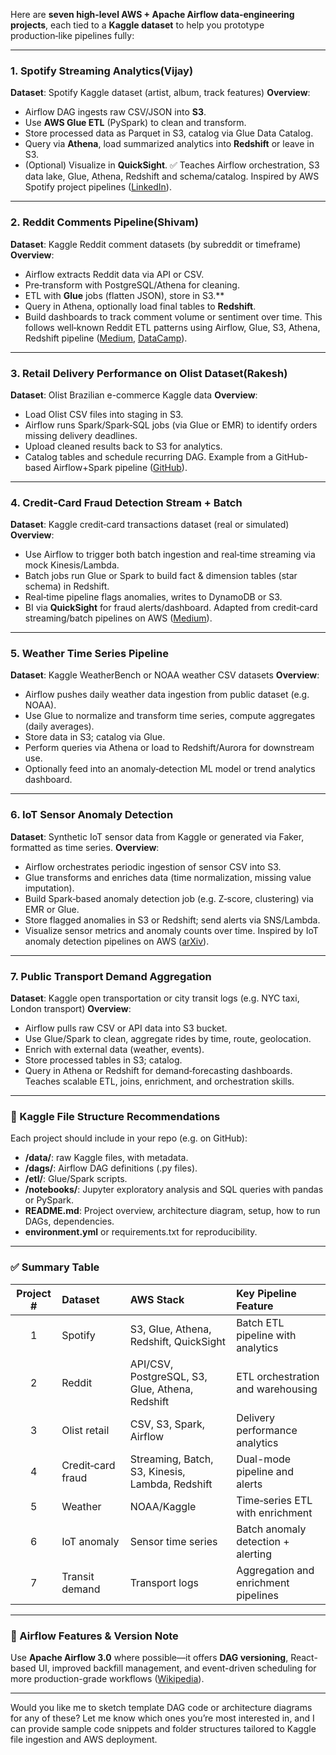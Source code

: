 Here are **seven high-level AWS + Apache Airflow data‑engineering projects**, each tied to a **Kaggle dataset** to help you prototype production‑like pipelines fully:

---

### 1. **Spotify Streaming Analytics(Vijay)**

**Dataset**: Spotify Kaggle dataset (artist, album, track features)
**Overview**:

* Airflow DAG ingests raw CSV/JSON into **S3**.
* Use **AWS Glue ETL** (PySpark) to clean and transform.
* Store processed data as Parquet in S3, catalog via Glue Data Catalog.
* Query via **Athena**, load summarized analytics into **Redshift** or leave in S3.
* (Optional) Visualize in **QuickSight**.
  ✅ Teaches Airflow orchestration, S3 data lake, Glue, Athena, Redshift and schema/catalog. Inspired by AWS Spotify project pipelines ([LinkedIn][1]).

---

### 2. **Reddit Comments Pipeline(Shivam)**

**Dataset**: Kaggle Reddit comment datasets (by subreddit or timeframe)
**Overview**:

* Airflow extracts Reddit data via API or CSV.
* Pre‑transform with PostgreSQL/Athena for cleaning.
* ETL with **Glue** jobs (flatten JSON), store in S3.\*\*
* Query in Athena, optionally load final tables to **Redshift**.
* Build dashboards to track comment volume or sentiment over time.
  This follows well‑known Reddit ETL patterns using Airflow, Glue, S3, Athena, Redshift pipeline ([Medium][2], [DataCamp][3]).

---

### 3. **Retail Delivery Performance on Olist Dataset(Rakesh)**

**Dataset**: Olist Brazilian e-commerce Kaggle data
**Overview**:

* Load Olist CSV files into staging in S3.
* Airflow runs Spark/Spark‑SQL jobs (via Glue or EMR) to identify orders missing delivery deadlines.
* Upload cleaned results back to S3 for analytics.
* Catalog tables and schedule recurring DAG.
  Example from a GitHub-based Airflow+Spark pipeline ([GitHub][4]).

---

### 4. **Credit‑Card Fraud Detection Stream + Batch**

**Dataset**: Kaggle credit‑card transactions dataset (real or simulated)
**Overview**:

* Use Airflow to trigger both batch ingestion and real‑time streaming via mock Kinesis/Lambda.
* Batch jobs run Glue or Spark to build fact & dimension tables (star schema) in Redshift.
* Real‑time pipeline flags anomalies, writes to DynamoDB or S3.
* BI via **QuickSight** for fraud alerts/dashboard.
  Adapted from credit‑card streaming/batch pipelines on AWS ([Medium][5]).

---

### 5. **Weather Time Series Pipeline**

**Dataset**: Kaggle WeatherBench or NOAA weather CSV datasets
**Overview**:

* Airflow pushes daily weather data ingestion from public dataset (e.g. NOAA).
* Use Glue to normalize and transform time series, compute aggregates (daily averages).
* Store data in S3; catalog via Glue.
* Perform queries via Athena or load to Redshift/Aurora for downstream use.
* Optionally feed into an anomaly‑detection ML model or trend analytics dashboard.

---

### 6. **IoT Sensor Anomaly Detection**

**Dataset**: Synthetic IoT sensor data from Kaggle or generated via Faker, formatted as time series.
**Overview**:

* Airflow orchestrates periodic ingestion of sensor CSV into S3.
* Glue transforms and enriches data (time normalization, missing value imputation).
* Build Spark‑based anomaly detection job (e.g. Z‑score, clustering) via EMR or Glue.
* Store flagged anomalies in S3 or Redshift; send alerts via SNS/Lambda.
* Visualize sensor metrics and anomaly counts over time.
  Inspired by IoT anomaly detection pipelines on AWS ([arXiv][6]).

---

### 7. **Public Transport Demand Aggregation**

**Dataset**: Kaggle open transportation or city transit logs (e.g. NYC taxi, London transport)
**Overview**:

* Airflow pulls raw CSV or API data into S3 bucket.
* Use Glue/Spark to clean, aggregate rides by time, route, geolocation.
* Enrich with external data (weather, events).
* Store processed tables in S3; catalog.
* Query in Athena or Redshift for demand‑forecasting dashboards.
  Teaches scalable ETL, joins, enrichment, and orchestration skills.

---

### 📁 Kaggle File Structure Recommendations

Each project should include in your repo (e.g. on GitHub):

* **/data/**: raw Kaggle files, with metadata.
* **/dags/**: Airflow DAG definitions (.py files).
* **/etl/**: Glue/Spark scripts.
* **/notebooks/**: Jupyter exploratory analysis and SQL queries with pandas or PySpark.
* **README.md**: Project overview, architecture diagram, setup, how to run DAGs, dependencies.
* **environment.yml** or requirements.txt for reproducibility.

---

### ✅ Summary Table

| Project # | Dataset           | AWS Stack                                       | Key Pipeline Feature                 |
| :-------: | :---------------- | :---------------------------------------------- | :----------------------------------- |
|     1     | Spotify           | S3, Glue, Athena, Redshift, QuickSight          | Batch ETL pipeline with analytics    |
|     2     | Reddit            | API/CSV, PostgreSQL, S3, Glue, Athena, Redshift | ETL orchestration and warehousing    |
|     3     | Olist retail      | CSV, S3, Spark, Airflow                         | Delivery performance analytics       |
|     4     | Credit‑card fraud | Streaming, Batch, S3, Kinesis, Lambda, Redshift | Dual-mode pipeline and alerts        |
|     5     | Weather           | NOAA/Kaggle                                     | Time‑series ETL with enrichment      |
|     6     | IoT anomaly       | Sensor time series                              | Batch anomaly detection + alerting   |
|     7     | Transit demand    | Transport logs                                  | Aggregation and enrichment pipelines |

---

### 🧰 Airflow Features & Version Note

Use **Apache Airflow 3.0** where possible—it offers **DAG versioning**, React-based UI, improved backfill management, and event-driven scheduling for more production-grade workflows ([Wikipedia][7]).

---

Would you like me to sketch template DAG code or architecture diagrams for any of these? Let me know which ones you’re most interested in, and I can provide sample code snippets and folder structures tailored to Kaggle file ingestion and AWS deployment.

[1]: https://www.linkedin.com/posts/hima-pragnya-jonnalagadda_spotify-data-engineering-project-activity-7244216952833851392-BjJu?utm_source=chatgpt.com "🚀 Here's My Latest AWS Data Engineering Project! | Hima ..."
[2]: https://medium.com/%40yusuf.ganiyu/7-end-to-end-data-engineering-projects-that-sets-you-apart-from-the-rest-bd809fe5aa95?utm_source=chatgpt.com "7 End to End Data Engineering Projects That Sets you ..."
[3]: https://www.datacamp.com/blog/data-engineering-projects?utm_source=chatgpt.com "Top 11 Data Engineering Projects for Hands-On Learning"
[4]: https://github.com/ajupton/big-data-engineering-project?utm_source=chatgpt.com "ajupton/big-data-engineering-project"
[5]: https://arockianirmal26.medium.com/data-engineering-project-aws-stream-and-batch-processing-pipelines-for-credit-card-transactions-81ea8369e280?utm_source=chatgpt.com "Data Engineering Project-AWS Stream and Batch Processing ..."
[6]: https://arxiv.org/abs/2109.13828?utm_source=chatgpt.com "An Automated Data Engineering Pipeline for Anomaly Detection of IoT Sensor Data"
[7]: https://en.wikipedia.org/wiki/Apache_Airflow?utm_source=chatgpt.com "Apache Airflow"
